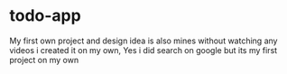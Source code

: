 # todo-app
My first own project and design idea is also mines without watching any videos i created it on my own, Yes i did search on google but its my first project on my own
